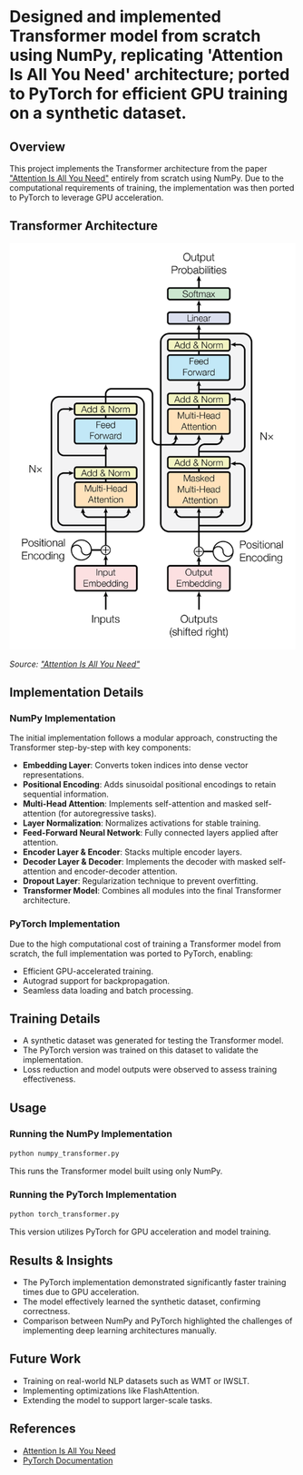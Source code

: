 # Designed and implemented Transformer model from scratch using NumPy, replicating 'Attention Is All You Need' architecture; ported to PyTorch for efficient GPU training on a synthetic dataset.

## Overview

This project implements the Transformer architecture from the paper ["Attention Is All You Need"](https://arxiv.org/abs/1706.03762) entirely from scratch using NumPy. Due to the computational requirements of training, the implementation was then ported to PyTorch to leverage GPU acceleration.

## Transformer Architecture

<img src="transformer_architecture.png" alt="Transformer Architecture" width="600">

*Source: ["Attention Is All You Need"](https://arxiv.org/abs/1706.03762)*

## Implementation Details

### NumPy Implementation

The initial implementation follows a modular approach, constructing the Transformer step-by-step with key components:

- **Embedding Layer**: Converts token indices into dense vector representations.
- **Positional Encoding**: Adds sinusoidal positional encodings to retain sequential information.
- **Multi-Head Attention**: Implements self-attention and masked self-attention (for autoregressive tasks).
- **Layer Normalization**: Normalizes activations for stable training.
- **Feed-Forward Neural Network**: Fully connected layers applied after attention.
- **Encoder Layer & Encoder**: Stacks multiple encoder layers.
- **Decoder Layer & Decoder**: Implements the decoder with masked self-attention and encoder-decoder attention.
- **Dropout Layer**: Regularization technique to prevent overfitting.
- **Transformer Model**: Combines all modules into the final Transformer architecture.

### PyTorch Implementation

Due to the high computational cost of training a Transformer model from scratch, the full implementation was ported to PyTorch, enabling:

- Efficient GPU-accelerated training.
- Autograd support for backpropagation.
- Seamless data loading and batch processing.

## Training Details

- A synthetic dataset was generated for testing the Transformer model.
- The PyTorch version was trained on this dataset to validate the implementation.
- Loss reduction and model outputs were observed to assess training effectiveness.

## Usage

### Running the NumPy Implementation

```bash
python numpy_transformer.py
```

This runs the Transformer model built using only NumPy.

### Running the PyTorch Implementation

```bash
python torch_transformer.py
```

This version utilizes PyTorch for GPU acceleration and model training.

## Results & Insights

- The PyTorch implementation demonstrated significantly faster training times due to GPU acceleration.
- The model effectively learned the synthetic dataset, confirming correctness.
- Comparison between NumPy and PyTorch highlighted the challenges of implementing deep learning architectures manually.

## Future Work

- Training on real-world NLP datasets such as WMT or IWSLT.
- Implementing optimizations like FlashAttention.
- Extending the model to support larger-scale tasks.

## References

- [Attention Is All You Need](https://arxiv.org/abs/1706.03762)
- [PyTorch Documentation](https://pytorch.org/docs/stable/index.html)

